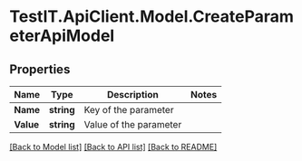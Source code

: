 # TestIT.ApiClient.Model.CreateParameterApiModel

## Properties

Name | Type | Description | Notes
------------ | ------------- | ------------- | -------------
**Name** | **string** | Key of the parameter | 
**Value** | **string** | Value of the parameter | 

[[Back to Model list]](../README.md#documentation-for-models) [[Back to API list]](../README.md#documentation-for-api-endpoints) [[Back to README]](../README.md)

